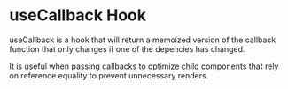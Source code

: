 # useCallback Hook

useCallback is a hook that will return a memoized version of the callback function that only changes if one of the depencies has changed.

It is useful when passing callbacks to optimize child components that rely on reference equality to prevent unnecessary renders.

